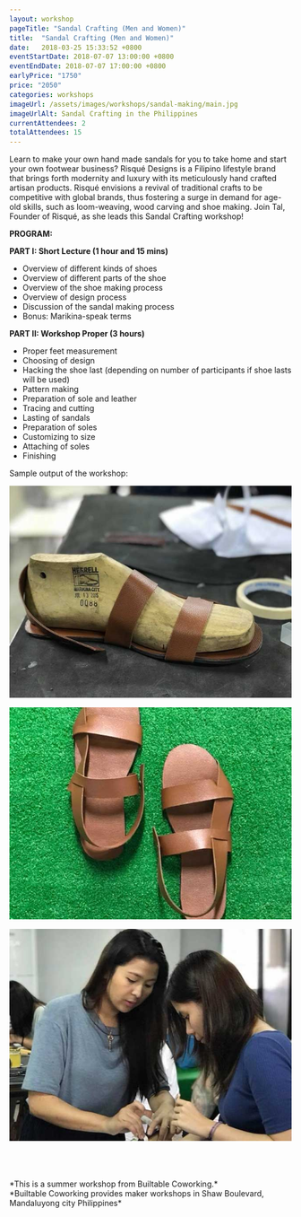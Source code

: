 ```yaml
---
layout: workshop
pageTitle: "Sandal Crafting (Men and Women)"
title:  "Sandal Crafting (Men and Women)"
date:   2018-03-25 15:33:52 +0800
eventStartDate: 2018-07-07 13:00:00 +0800
eventEndDate: 2018-07-07 17:00:00 +0800
earlyPrice: "1750"
price: "2050"
categories: workshops
imageUrl: /assets/images/workshops/sandal-making/main.jpg
imageUrlAlt: Sandal Crafting in the Philippines
currentAttendees: 2
totalAttendees: 15
---
```


Learn to make your own hand made sandals for you to take home and start your own footwear business? Risqué Designs is a Filipino lifestyle brand that brings forth modernity and luxury with its meticulously hand crafted artisan products. Risqué envisions a revival of traditional crafts to be competitive with global brands, thus fostering a surge in demand for age-old skills, such as loom-weaving, wood carving and shoe
making. Join Tal, Founder of Risqué, as she leads this Sandal Crafting workshop!

**PROGRAM:**

**PART I: Short Lecture (1 hour and 15 mins)**

- Overview of different kinds of shoes
- Overview of different parts of the shoe
- Overview of the shoe making process
- Overview of design process
- Discussion of the sandal making process
- Bonus: Marikina-speak terms

**PART II: Workshop Proper (3 hours)**

- Proper feet measurement
- Choosing of design
- Hacking the shoe last 
(depending on number of participants if shoe lasts will be used)
- Pattern making
- Preparation of sole and leather
- Tracing and cutting
- Lasting of sandals
- Preparation of soles
- Customizing to size
- Attaching of soles
- Finishing

Sample output of the workshop:

![handmade leathercraft sandals](/assets/images/workshops/sandal-making/sample-1.jpg "handmade leathercraft")

![handmade leathercraft sandals](/assets/images/workshops/sandal-making/sample-2.jpg "handmade leathercraft")

![handmade leathercraft sandals](/assets/images/workshops/sandal-making/sample-3.jpg "handmade leathercraft")

<br>
<br>
<br>
*This is a summer workshop from Builtable Coworking.*
<br>
*Builtable Coworking provides maker workshops in Shaw Boulevard, Mandaluyong city Philippines* 
